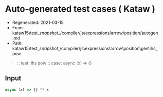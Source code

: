 # Auto-generated test cases ( Kataw )
- Regenerated: 2021-03-15
- From: kataw15\test\__snapshot__/compiler/js/expressions/arrow/position/autogen.md
- Path: kataw15\test\__snapshot__\compiler\js\expressions\arrow\position\gen\lhs_pow
> :: test: lhs pow
> :: case: async (x) => {}
## Input

`````js
async (x) => {} ** x
`````

